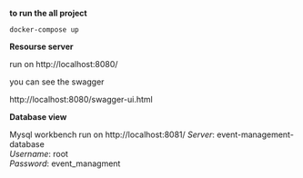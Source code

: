 **to run the all project**

`docker-compose up`

**Resourse server**

run on http://localhost:8080/ <br>

you can see the swagger <br>

http://localhost:8080/swagger-ui.html <br>

**Database view**

Mysql workbench  run on http://localhost:8081/
_Server_: event-management-database <br>
_Username_: root <br>
_Password_: event_managment <br>
